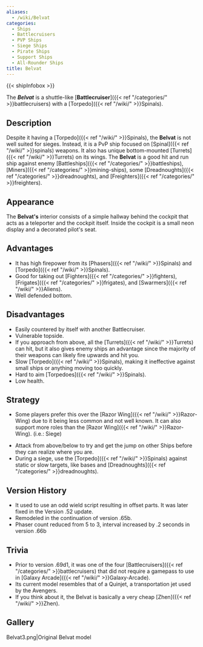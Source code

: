 ```yaml
---
aliases:
  - /wiki/Belvat
categories:
  - Ships
  - Battlecruisers
  - PVP Ships
  - Siege Ships
  - Pirate Ships
  - Support Ships
  - All-Rounder Ships
title: Belvat
---
```


{{< shipInfobox >}}

The **_Belvat_** is a shuttle-like [**Battlecruiser**]({{< ref "/categories/" >}}battlecruisers) with a [Torpedo]({{< ref "/wiki/" >}}Spinals).

## Description

Despite it having a [Torpedo]({{< ref "/wiki/" >}}Spinals), the **Belvat** is not well suited for sieges. Instead, it is a PvP ship focused on [Spinal]({{< ref "/wiki/" >}}spinals) weapons. It also has unique bottom-mounted [Turrets]({{< ref "/wiki/" >}}Turrets) on its wings. The **Belvat** is a good hit and run ship against enemy [Battleships]({{< ref "/categories/" >}}battleships), [Miners]({{< ref "/categories/" >}}mining-ships), some [Dreadnoughts]({{< ref "/categories/" >}}dreadnoughts), and [Freighters]({{< ref "/categories/" >}}freighters).

## Appearance

The **Belvat's** interior consists of a simple hallway behind the cockpit that acts as a teleporter and the cockpit itself. Inside the cockpit is a small neon display and a decorated pilot's seat.

## Advantages

- It has high firepower from its [Phasers]({{< ref "/wiki/" >}}Spinals) and [Torpedo]({{< ref "/wiki/" >}}Spinals).
- Good for taking out [Fighters]({{< ref "/categories/" >}}fighters), [Frigates]({{< ref "/categories/" >}}frigates), and [Swarmers]({{< ref "/wiki/" >}}Aliens).
- Well defended bottom.

## Disadvantages

- Easily countered by itself with another Battlecruiser.
- Vulnerable topside.
- If you approach from above, all the [Turrets]({{< ref "/wiki/" >}}Turrets) can hit, but it also gives enemy ships an advantage since the majority of their weapons can likely fire upwards and hit you.
- Slow [Torpedo]({{< ref "/wiki/" >}}Spinals), making it ineffective against small ships or anything moving too quickly.
- Hard to aim [Torpedoes]({{< ref "/wiki/" >}}Spinals).
- Low health.

## Strategy

- Some players prefer this over the [Razor Wing]({{< ref "/wiki/" >}}Razor-Wing) due to it being less common and not well known. It can also support more roles than the [Razor Wing]({{< ref "/wiki/" >}}Razor-Wing). (i.e.: Siege)

<!-- -->

- Attack from above/below to try and get the jump on other Ships before they can realize where you are.
- During a siege, use the [Torpedo]({{< ref "/wiki/" >}}Spinals) against static or slow targets, like bases and [Dreadnoughts]({{< ref "/categories/" >}}dreadnoughts).

## Version History

- It used to use an odd wield script resulting in offset parts. It was later fixed in the Version .52 update.
- Remodeled in the continuation of version .65b.
- Phaser count reduced from 5 to 3, interval increased by .2 seconds in version .66b

## Trivia

- Prior to version .69d1, it was one of the four [Battlecruisers]({{< ref "/categories/" >}}battlecruisers) that did not require a gamepass to use in [Galaxy Arcade]({{< ref "/wiki/" >}}Galaxy-Arcade).
- Its current model resembles that of a Quinjet, a transportation jet used by the Avengers.
- If you think about it, the Belvat is basically a very cheap [Zhen]({{< ref "/wiki/" >}}Zhen).

## Gallery

Belvat3.png|Original Belvat model
